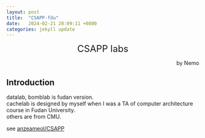 ```yaml
---
layout: post
title:  "CSAPP-fdu"
date:   2024-02-21 20:09:11 +0800
categories: jekyll update
---
```

<center><font size = 5>CSAPP labs</font></center>
<p align='right'>by Nemo</p>

## Introduction
datalab, bomblab is fudan version.  
cachelab is designed by myself when I was a TA of computer architecture course in Fudan University.  
others are from CMU.

see [anzeameol/CSAPP](https://github.com/anzeameol/csapp)